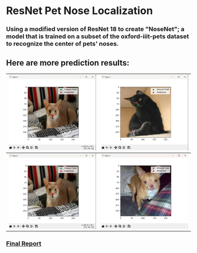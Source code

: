 # ResNet Pet Nose Localization

### Using a modified version of ResNet 18 to create "NoseNet"; a model that is trained on a subset of the oxford-iiit-pets dataset to recognize the center of pets' noses.

## Here are more prediction results:
| ![Img1](PetImage1.png)  | ![Img2](PetImage2.png) |
| --------------------------------------- | --------------------------------------- |
| ![Img3](PetImage1.png)  | ![Img4](PetImage4.png) |

### [Final Report](ELEC475_Lab5_Report.pdf) 
